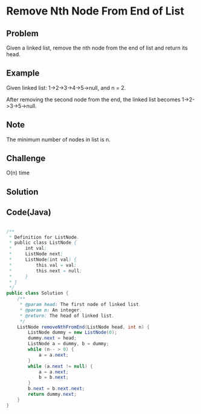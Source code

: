 Remove Nth Node From End of List
===


Problem
-------

Given a linked list, remove the nth node from the end of list and return its head.

Example
-------

Given linked list: 1->2->3->4->5->null, and n = 2.

After removing the second node from the end, the linked list becomes 1->2->3->5->null.

Note
---------

The minimum number of nodes in list is n.

Challenge
---------

O(n) time

Solution
--------



Code(Java)
----------

```java

/**
 * Definition for ListNode.
 * public class ListNode {
 *     int val;
 *     ListNode next;
 *     ListNode(int val) {
 *         this.val = val;
 *         this.next = null;
 *     }
 * }
 */
public class Solution {
    /**
     * @param head: The first node of linked list.
     * @param n: An integer.
     * @return: The head of linked list.
     */
    ListNode removeNthFromEnd(ListNode head, int n) {
        ListNode dummy = new ListNode(0);
        dummy.next = head;
        ListNode a = dummy, b = dummy;
        while (n-- > 0) {
            a = a.next;
        }
        while (a.next != null) {
            a = a.next;
            b = b.next;
        }
        b.next = b.next.next;
        return dummy.next;
    }
}

```